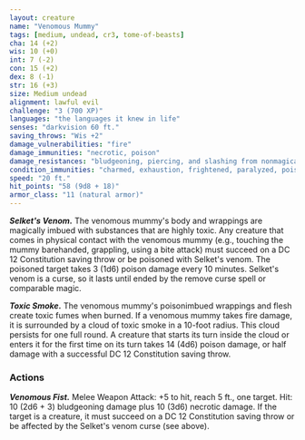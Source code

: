 ```yaml
---
layout: creature
name: "Venomous Mummy"
tags: [medium, undead, cr3, tome-of-beasts]
cha: 14 (+2)
wis: 10 (+0)
int: 7 (-2)
con: 15 (+2)
dex: 8 (-1)
str: 16 (+3)
size: Medium undead
alignment: lawful evil
challenge: "3 (700 XP)"
languages: "the languages it knew in life"
senses: "darkvision 60 ft."
saving_throws: "Wis +2"
damage_vulnerabilities: "fire"
damage_immunities: "necrotic, poison"
damage_resistances: "bludgeoning, piercing, and slashing from nonmagical weapons"
condition_immunities: "charmed, exhaustion, frightened, paralyzed, poisoned"
speed: "20 ft."
hit_points: "58 (9d8 + 18)"
armor_class: "11 (natural armor)"
---
```


***Selket's Venom.*** The venomous mummy's body and wrappings are magically imbued with substances that are highly toxic. Any creature that comes in physical contact with the venomous mummy (e.g., touching the mummy barehanded, grappling, using a bite attack) must succeed on a DC 12 Constitution saving throw or be poisoned with Selket's venom. The poisoned target takes 3 (1d6) poison damage every 10 minutes. Selket's venom is a curse, so it lasts until ended by the remove curse spell or comparable magic.

***Toxic Smoke.*** The venomous mummy's poisonimbued wrappings and flesh create toxic fumes when burned. If a venomous mummy takes fire damage, it is surrounded by a cloud of toxic smoke in a 10-foot radius. This cloud persists for one full round. A creature that starts its turn inside the cloud or enters it for the first time on its turn takes 14 (4d6) poison damage, or half damage with a successful DC 12 Constitution saving throw.

### Actions

***Venomous Fist.*** Melee Weapon Attack: +5 to hit, reach 5 ft., one target. Hit: 10 (2d6 + 3) bludgeoning damage plus 10 (3d6) necrotic damage. If the target is a creature, it must succeed on a DC 12 Constitution saving throw or be affected by the Selket's venom curse (see above).

